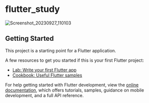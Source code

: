 # flutter_study


![Screenshot_20230927_110103](https://github.com/LuizFurmann/flutter_study/assets/72764480/7d38b395-b7f0-4551-a07a-26ad88207651)


## Getting Started

This project is a starting point for a Flutter application.

A few resources to get you started if this is your first Flutter project:

- [Lab: Write your first Flutter app](https://docs.flutter.dev/get-started/codelab)
- [Cookbook: Useful Flutter samples](https://docs.flutter.dev/cookbook)

For help getting started with Flutter development, view the
[online documentation](https://docs.flutter.dev/), which offers tutorials,
samples, guidance on mobile development, and a full API reference.
